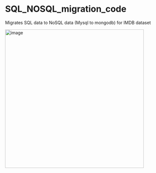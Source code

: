 # SQL_NOSQL_migration_code
Migrates SQL data to NoSQL data (Mysql to mongodb) for IMDB dataset

<img width="452" alt="image" src="https://github.com/adsi7698/SQL_NOSQL_migration_code/assets/25568823/d7f4e8c4-e073-4d57-98ec-c15e0ea72852">
